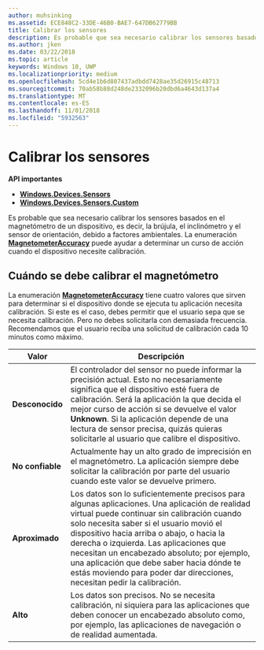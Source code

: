 ```yaml
---
author: muhsinking
ms.assetid: ECE848C2-33DE-46B0-BAE7-647DB62779BB
title: Calibrar los sensores
description: Es probable que sea necesario calibrar los sensores basados en el magnetómetro de un dispositivo, es decir, la brújula, el inclinómetro y el sensor de orientación, debido a factores ambientales.
ms.author: jken
ms.date: 03/22/2018
ms.topic: article
keywords: Windows 10, UWP
ms.localizationpriority: medium
ms.openlocfilehash: 5cd4e1b6d807437adbdd7428ae35d26915c48713
ms.sourcegitcommit: 70ab58b88d248de2332096b20dbd6a4643d137a4
ms.translationtype: MT
ms.contentlocale: es-ES
ms.lasthandoff: 11/01/2018
ms.locfileid: "5932563"
---
```

# <a name="calibrate-sensors"></a>Calibrar los sensores


**API importantes**

-   [**Windows.Devices.Sensors**](https://msdn.microsoft.com/library/windows/apps/BR206408)
-   [**Windows.Devices.Sensors.Custom**](https://msdn.microsoft.com/library/windows/apps/Dn895032)

Es probable que sea necesario calibrar los sensores basados en el magnetómetro de un dispositivo, es decir, la brújula, el inclinómetro y el sensor de orientación, debido a factores ambientales. La enumeración [**MagnetometerAccuracy**](https://msdn.microsoft.com/library/windows/apps/Dn297552) puede ayudar a determinar un curso de acción cuando el dispositivo necesite calibración.

## <a name="when-to-calibrate-the-magnetometer"></a>Cuándo se debe calibrar el magnetómetro

La enumeración [**MagnetometerAccuracy**](https://msdn.microsoft.com/library/windows/apps/Dn297552) tiene cuatro valores que sirven para determinar si el dispositivo donde se ejecuta tu aplicación necesita calibración. Si este es el caso, debes permitir que el usuario sepa que se necesita calibración. Pero no debes solicitarla con demasiada frecuencia. Recomendamos que el usuario reciba una solicitud de calibración cada 10 minutos como máximo.

| Valor           | Descripción    |
| ----------------- | ------------------- |
| **Desconocido**     | El controlador del sensor no puede informar la precisión actual. Esto no necesariamente significa que el dispositivo esté fuera de calibración. Será la aplicación la que decida el mejor curso de acción si se devuelve el valor **Unknown**. Si la aplicación depende de una lectura de sensor precisa, quizás quieras solicitarle al usuario que calibre el dispositivo. |
| **No confiable**  | Actualmente hay un alto grado de imprecisión en el magnetómetro. La aplicación siempre debe solicitar la calibración por parte del usuario cuando este valor se devuelve primero. |
| **Aproximado** | Los datos son lo suficientemente precisos para algunas aplicaciones. Una aplicación de realidad virtual puede continuar sin calibración cuando solo necesita saber si el usuario movió el dispositivo hacia arriba o abajo, o hacia la derecha o izquierda. Las aplicaciones que necesitan un encabezado absoluto; por ejemplo, una aplicación que debe saber hacia dónde te estás moviendo para poder dar direcciones, necesitan pedir la calibración. |
| **Alto**        | Los datos son precisos. No se necesita calibración, ni siquiera para las aplicaciones que deben conocer un encabezado absoluto como, por ejemplo, las aplicaciones de navegación o de realidad aumentada. |